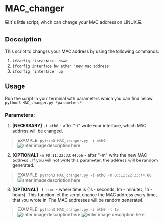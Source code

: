 ﻿
# MAC_changer
💻It`s little script, which can  change your MAC address on LINUX.💻
## Description
This script to changes your MAC address by using the following commands: 

 1. `ifconfig 'interface' down`
 2. `ifconfig interface hw ether 'new mac address' `
 3. `ifconfig 'interface' up`
 ## Usage
Run the script in your terminal with parameters which you can find below.
`python3 MAC_changer.py *parameters*`

### Parameters:
 1. **[NECESSARY]**  `-i eth0`  - after  "-i" write your interface, which MAC address will be changed. 

> EXAMPLE: `python3 MAC_changer.py -i eth0`
> ![enter image description here](https://i.imgur.com/kYFWCc5.png)

 2. **[OPTIONAL]**  `-m 00:11:22:33:44:66` - after "-m" write the new MAC address . If you will not write this parameter, the address will be random generated. 

> EXAMPLE: `python3 MAC_changer.py -i eth0 -m 00:11:22:33:44:66` 
> ![enter image description here](https://i.imgur.com/K89AhNZ.png)

 3. **[OPTIONAL]**  `-t time` - where time is (1s - seconds, 1m - minutes, 1h - hours). This function let the script change the MAC address every time, that you wrote in. The MAC addresses will be random generated. 

> EXAMPLE: `python3 MAC_changer.py -i eth0 -t 1m`
![enter image description here](https://i.imgur.com/K0toiCd.png)
> ![enter image description here](https://i.imgur.com/tB6EgPx.png)

